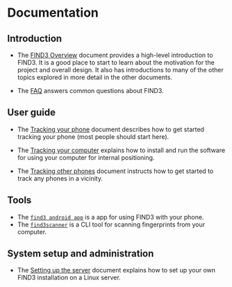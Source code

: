 # Documentation

<!--- These tags hold related issue numbers. This page's development
is part of #336. --->

## Introduction

- The [FIND3 Overview](/doc/overview.md) document provides a high-level
  introduction to FIND3.
  It is a good place to start to learn about the motivation for the project
  and overall design.
  It also has introductions to many of the other topics explored in more
  detail in the other documents.

- The [FAQ](/doc/faq.md) answers common questions about FIND3.

## User guide

- The [Tracking your phone](/doc/tracking_your_phone.md) document describes how to get started tracking your phone (most people should start here).

- The [Tracking your computer](/doc/tracking_your_computer.md) explains how to install and run the software for using your computer for internal positioning.

- The [Tracking other phones](/doc/tracking_other_phones.md) document instructs how to get started to track any phones in a vicinity.


## Tools

- The [`find3 android app`](XX) is a app for using FIND3 with your phone.
- The [`find3scanner`](XX) is a CLI tool for scanning fingerprints from your computer.



## System setup and administration

- The [Setting up the server](/doc/server_setup.md) document explains how
  to set up your own FIND3 installation on a Linux server.


